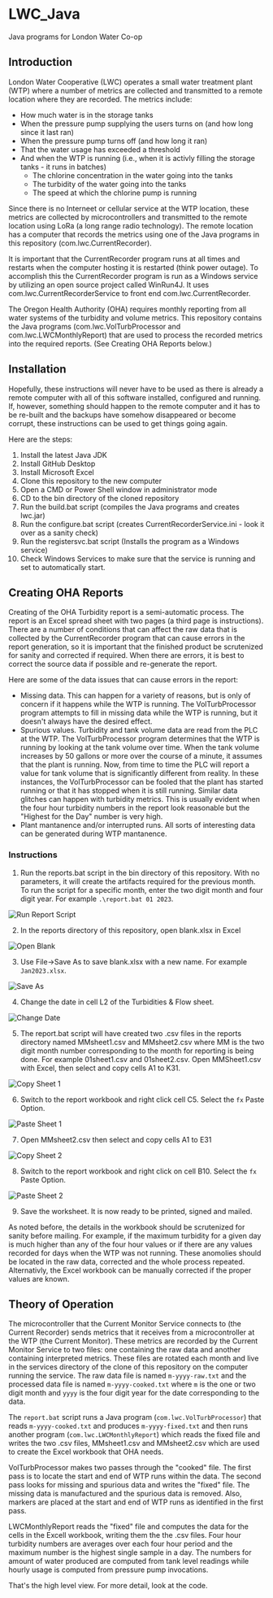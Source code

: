 # LWC_Java
 Java programs for London Water Co-op

## Introduction

London Water Cooperative (LWC) operates a small water treatment plant (WTP) where a number of metrics are collected and transmitted to a remote location where they are recorded. The metrics include:

- How much water is in the storage tanks
- When the pressure pump supplying the users turns on (and how long since it last ran)
- When the pressure pump turns off (and how long it ran)
- That the water usage has exceeded a threshold
- And when the WTP is running (i.e., when it is activly filling the storage tanks - it runs in batches)
  - The chlorine concentration in the water going into the tanks
  - The turbidity of the water going into the tanks
  - The speed at which the chlorine pump is running
  
Since there is no Interneet or cellular service at the WTP location, these metrics are collected by microcontrollers and transmitted to the remote location using LoRa (a long range radio technology). The remote location has a computer that records the metrics using one of the Java programs in this repository (com.lwc.CurrentRecorder).

It is important that the CurrentRecorder program runs at all times and restarts when the computer hosting it is restarted (think power outage). To accomplish this the CurrentRecorder program is run as a Windows service by utilizing an open source project called WinRun4J. It uses com.lwc.CurrentRecorderService to front end com.lwc.CurrentRecorder.

The Oregon Health Authority (OHA) requires monthly reporting from all water systems of the turbidity and volume metrics. This repository contains the Java programs (com.lwc.VolTurbProcessor and com.lwc.LWCMonthlyReport) that are used to process the recorded metrics into the required reports. (See Creating OHA Reports below.)

## Installation

Hopefully, these instructions will never have to be used as there is already a remote computer with all of this software installed, configured and running. If, however, something should happen to the remote computer and it has to be re-built and the backups have somehow disappeared or become corrupt, these instructions can be used to get things going again.

Here are the steps:

1. Install the latest Java JDK
2. Install GitHub Desktop
3. Install Microsoft Excel
4. Clone this repository to the new computer
5. Open a CMD or Power Shell window in administrator mode
6. CD to the bin directory of the cloned repository
7. Run the build.bat script (compiles the Java programs and creates lwc.jar)
8. Run the configure.bat script (creates CurrentRecorderService.ini - look it over as a sanity check)
9. Run the registersvc.bat script (Installs the program as a Windows service)
10. Check Windows Services to make sure that the service is running and set to automatically start.

## Creating OHA Reports

Creating of the OHA Turbidity report is a semi-automatic process. The report is an Excel spread sheet with two pages (a third page is instructions). There are a number of conditions that can affect the raw data that is collected by the CurrentRecorder program that can cause errors in the report generation, so it is important that the finished product be scrutenized for sanity and corrected if required. When there are errors, it is best to correct the source data if possible and re-generate the report.

Here are some of the data issues that can cause errors in the report:

- Missing data. This can happen for a variety of reasons, but is only of concern if it happens while the WTP is running. The VolTurbProcessor program attempts to fill in missing data while the WTP is running, but it doesn't always have the desired effect.
- Spurious values. Turbidity and tank volume data are read from the PLC at the WTP. The VolTurbProcessor program determines that the WTP is running by looking at the tank volume over time. When the tank volume increases by 50 gallons or more over the course of a minute, it assumes that the plant is running. Now, from time to time the PLC will report a value for tank volume that is significantly different from reality. In these instances, the VolTurbProcessor can be fooled that the plant has started running or that it has stopped when it is still running. Similar data glitches can happen with turbidity metrics. This is usually evident when the four hour turbidity numbers in the report look reasonable but the "Highest for the Day" number is very high. 
- Plant mantanence and/or interrupted runs. All sorts of interesting data can be generated during WTP mantanence.

### Instructions

1. Run the reports.bat script in the bin directory of this repository. With no parameters, it will create the artifacts required for the previous month. To run the script for a specific month, enter the two digit month and four digit year. For example `.\report.bat 01 2023`.

![Run Report Script](/assets/RunReportScript.png)

2. In the reports directory of this repository, open blank.xlsx in Excel

![Open Blank](/assets/OpenBlank.png)

3. Use File->Save As to save blank.xlsx with a new name. For example `Jan2023.xlsx`.

![Save As](/assets/SaveAs.png)

4. Change the date in cell L2 of the Turbidities & Flow sheet.

![Change Date](/assets/ChangeDate.png)

5. The report.bat script will have created two .csv files in the reports directory named MMsheet1.csv and MMsheet2.csv where MM is the two digit month number corresponding to the month for reporting is being done. For example 01sheet1.csv and 01sheet2.csv. Open MMSheet1.csv with Excel, then select and copy cells A1 to K31.

![Copy Sheet 1](/assets/Copy_Sheet1.png)

6. Switch to the report workbook and right click cell C5. Select the `fx` Paste Option.

![Paste Sheet 1](/assets/PasteSheet1.png)

7. Open MMsheet2.csv then select and copy cells A1 to E31

![Copy Sheet 2](/assets/CopySheet2.png)

8. Switch to the report workbook and right click on cell B10. Select the `fx` Paste Option.

![Paste Sheet 2](/assets/PasteSheet2.png)

9. Save the worksheet. It is now ready to be printed, signed and mailed.

As noted before, the details in the workbook should be scrutenized for sanity before mailing. For example, if the maximum turbidity for a given day is much higher than any of the four hour values or if there are any values recorded for days when the WTP was not running. These anomolies should be located in the raw data, corrected and the whole process repeated. Alternativly, the Excel workbook can be manually corrected if the proper values are known.

## Theory of Operation

The microcontroller that the Current Monitor Service connects to (the Current Recorder) sends metrics that it receives from a microcontroller at the WTP (the Current Monitor). These metrics are recorded by the Current Monitor Service to two files: one containing the raw data and another containing interpreted metrics. These files are rotated each month and live in the services directory of the clone of this repository on the computer running the service. The raw data file is named `m-yyyy-raw.txt` and the processed data file is named `m-yyyy-cooked.txt` where `m` is the one or two digit month and `yyyy` is the four digit year for the date corresponding to the data.

The `report.bat` script runs a Java program (`com.lwc.VolTurbProcessor`) that reads `m-yyyy-cooked.txt` and produces `m-yyyy-fixed.txt` and then runs another program (`com.lwc.LWCMonthlyReport`) which reads the fixed file and writes the two .csv files, MMsheet1.csv and MMsheet2.csv which are used to create the Excel workbook that OHA needs.

VolTurbProcessor makes two passes through the "cooked" file. The first pass is to locate the start and end of WTP runs within the data. The second pass looks for missing and spurious data and writes the "fixed" file. The missing data is manufactured and the spurious data is removed. Also, markers are placed at the start and end of WTP runs as identified in the first pass.

LWCMonthlyReport reads the "fixed" file and computes the data for the cells in the Excell workbook, writing them the the .csv files. Four hour turbidity numbers are averages over each four hour period and the maximum number is the highest single sample in a day. The numbers for amount of water produced are computed from tank level readings while hourly usage is computed from pressure pump invocations.

That's the high level view. For more detail, look at the code.

